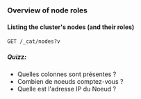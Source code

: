 ### Overview of node roles

#### Listing the cluster's nodes (and their roles)

```
GET /_cat/nodes?v
```

##### Quizz: 

- Quelles colonnes sont présentes ?
- Combien de noeuds comptez-vous ?
- Quelle est l'adresse IP du Noeud ?
